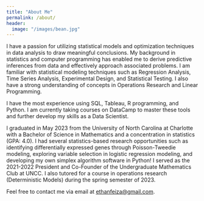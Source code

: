 ```yaml
---
title: "About Me"
permalink: /about/
header:
  image: "/images/bean.jpg"
---
```


I have a passion for utilizing statistical models and optimization techniques in data analysis to draw meaningful conclusions. My background in statistics and computer programming has enabled me to derive predictive inferences from data and effectively approach associated problems. I am familiar with statistical modeling techniques such as Regression Analysis, Time Series Analysis, Experimental Design, and Statistical Testing. I also have a strong understanding of concepts in Operations Research and Linear Programming.

I have the most experience using SQL, Tableau, R programming, and Python. I am currently taking courses on DataCamp to master these tools and further develop my skills as a Data Scientist.

I graduated in May 2023 from the University of North Carolina at Charlotte with a Bachelor of Science in Mathematics and a concentration in statistics (GPA: 4.0). I had several statistics-based research opportunities such as identifying differentially expressed genes through Poisson-Tweedie modeling, exploring variable selection in logistic regression modeling, and developing my own simplex algorithm software in Python! I served as the 2021-2022 President and Co-Founder of the Undergraduate Mathematics Club at UNCC. I also tutored for a course in operations research (Deterministic Models) during the spring semester of 2023.

Feel free to contact me via email at ethanfeiza@gmail.com.
